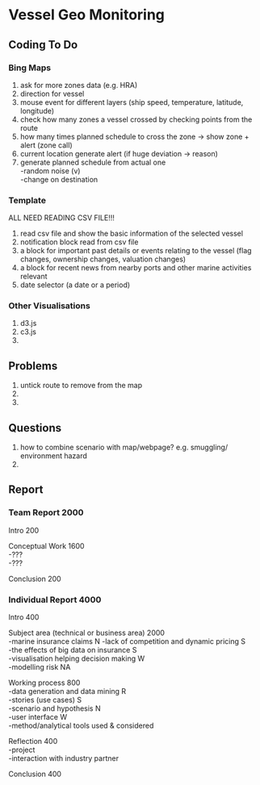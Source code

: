 # Vessel Geo Monitoring

## Coding To Do

### Bing Maps

1. ask for more zones data (e.g. HRA)
2. direction for vessel
3. mouse event for different layers (ship speed, temperature, latitude, longitude)
4. check how many zones a vessel crossed by checking points from the route
5. how many times planned schedule to cross the zone -> show zone + alert (zone call)
6. current location generate alert (if huge deviation -> reason)  
7. generate planned schedule from actual one  
   -random noise (v)  
   -change on destination  


### Template

ALL NEED READING CSV FILE!!!  
1. read csv file and show the basic information of the selected vessel  
2. notification block read from csv file  
3. a block for important past details or events relating to the vessel (flag changes, ownership changes, valuation changes)   
4. a block for recent news from nearby ports and other marine activities relevant  
5. date selector (a date or a period)

### Other Visualisations

1. d3.js  
2. c3.js  
3.

## Problems
1. untick route to remove from the map
2.
3.

## Questions
1. how to combine scenario with map/webpage? e.g. smuggling/ environment hazard
2. 

## Report

### Team Report 2000

Intro 200  

Conceptual Work 1600  
-???  
-???  

Conclusion 200  

### Individual Report 4000

Intro 400  

Subject area (technical or business area) 2000  
  -marine insurance claims  N
  -lack of competition and dynamic pricing S  
  -the effects of big data on insurance S  
  -visualisation helping decision making W   
  -modelling risk  NA
  
Working process 800  
  -data generation and data mining R  
  -stories (use cases) S  
  -scenario and hypothesis N  
  -user interface W  
  -method/analytical tools used & considered  
  
Reflection 400  
  -project  
  -interaction with industry partner  
  
Conclusion 400  
